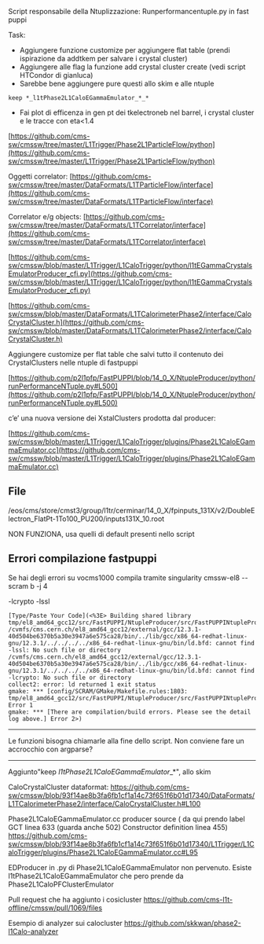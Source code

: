 Script responsabile della Ntuplizzazione: Runperformancentuple.py in fast puppi

Task:
- Aggiungere funzione customize per aggiungere flat table (prendi ispirazione da addtkem per salvare i crystal cluster)
- Aggiungere alle flag  la funzione add crystal cluster create (vedi script HTCondor di gianluca)
- Sarebbe bene aggiungere pure questi allo skim e alle ntuple 

```
keep *_l1tPhase2L1CaloEGammaEmulator_*_*
```


- Fai plot di efficenza in gen pt dei tkelectroneb nel barrel, i crystal cluster e le tracce con eta<1.4 


[https://github.com/cms-sw/cmssw/tree/master/L1Trigger/Phase2L1ParticleFlow/python](https://github.com/cms-sw/cmssw/tree/master/L1Trigger/Phase2L1ParticleFlow/python)

Oggetti correlator:
[https://github.com/cms-sw/cmssw/tree/master/DataFormats/L1TParticleFlow/interface](https://github.com/cms-sw/cmssw/tree/master/DataFormats/L1TParticleFlow/interface)

Correlator e/g objects: [https://github.com/cms-sw/cmssw/tree/master/DataFormats/L1TCorrelator/interface](https://github.com/cms-sw/cmssw/tree/master/DataFormats/L1TCorrelator/interface)

[https://github.com/cms-sw/cmssw/blob/master/L1Trigger/L1CaloTrigger/python/l1tEGammaCrystalsEmulatorProducer_cfi.py](https://github.com/cms-sw/cmssw/blob/master/L1Trigger/L1CaloTrigger/python/l1tEGammaCrystalsEmulatorProducer_cfi.py)

[https://github.com/cms-sw/cmssw/blob/master/DataFormats/L1TCalorimeterPhase2/interface/CaloCrystalCluster.h](https://github.com/cms-sw/cmssw/blob/master/DataFormats/L1TCalorimeterPhase2/interface/CaloCrystalCluster.h)

Aggiungere customize per flat table che salvi tutto il contenuto dei CrystalClusters nelle ntuple di fastpuppi

[https://github.com/p2l1pfp/FastPUPPI/blob/14_0_X/NtupleProducer/python/runPerformanceNTuple.py#L500](https://github.com/p2l1pfp/FastPUPPI/blob/14_0_X/NtupleProducer/python/runPerformanceNTuple.py#L500)


 c’e’ una nuova versione dei XstalClusters prodotta dal producer:

[https://github.com/cms-sw/cmssw/blob/master/L1Trigger/L1CaloTrigger/plugins/Phase2L1CaloEGammaEmulator.cc](https://github.com/cms-sw/cmssw/blob/master/L1Trigger/L1CaloTrigger/plugins/Phase2L1CaloEGammaEmulator.cc)


## File
/eos/cms/store/cmst3/group/l1tr/cerminar/14_0_X/fpinputs_131X/v2/DoubleElectron_FlatPt-1To100_PU200/inputs131X_10.root

NON FUNZIONA, usa quelli di default presenti nello script
## Errori compilazione fastpuppi

Se hai degli errori su vocms1000 compila tramite singularity cmssw-el8 -- scram b -j 4

-lcrypto
-lssl


```
[Type/Paste Your Code](<%3E> Building shared library tmp/el8_amd64_gcc12/src/FastPUPPI/NtupleProducer/src/FastPUPPINtupleProducer/libFastPUPPINtupleProducer.so
/cvmfs/cms.cern.ch/el8_amd64_gcc12/external/gcc/12.3.1-40d504be6370b5a30e3947a6e575ca28/bin/../lib/gcc/x86_64-redhat-linux-gnu/12.3.1/../../../../x86_64-redhat-linux-gnu/bin/ld.bfd: cannot find -lssl: No such file or directory
/cvmfs/cms.cern.ch/el8_amd64_gcc12/external/gcc/12.3.1-40d504be6370b5a30e3947a6e575ca28/bin/../lib/gcc/x86_64-redhat-linux-gnu/12.3.1/../../../../x86_64-redhat-linux-gnu/bin/ld.bfd: cannot find -lcrypto: No such file or directory
collect2: error: ld returned 1 exit status
gmake: *** [config/SCRAM/GMake/Makefile.rules:1803: tmp/el8_amd64_gcc12/src/FastPUPPI/NtupleProducer/src/FastPUPPINtupleProducer/libFastPUPPINtupleProducer.so] Error 1
gmake: *** [There are compilation/build errors. Please see the detail log above.] Error 2>)
```


---
Le funzioni bisogna chiamarle alla fine dello script. Non conviene fare un accrocchio con argparse?


---

Aggiunto"keep *_l1tPhase2L1CaloEGammaEmulator_*_*", allo skim

CaloCrystalCluster dataformat:
https://github.com/cms-sw/cmssw/blob/93f14ae8b3fa6fb1cf1a14c73f651f6b01d17340/DataFormats/L1TCalorimeterPhase2/interface/CaloCrystalCluster.h#L100

Phase2L1CaloEGammaEmulator.cc producer source 
(
da qui prendo label GCT linea 633 (guarda anche 502)
Constructor definition linea 455)
https://github.com/cms-sw/cmssw/blob/93f14ae8b3fa6fb1cf1a14c73f651f6b01d17340/L1Trigger/L1CaloTrigger/plugins/Phase2L1CaloEGammaEmulator.cc#L95


EDProducer in .py di Phase2L1CaloEGammaEmulator non pervenuto. Esiste l1tPhase2L1CaloEGammaEmulator che pero prende da Phase2L1CaloPFClusterEmulator


Pull request che ha aggiunto i cosicluster
https://github.com/cms-l1t-offline/cmssw/pull/1069/files

Esempio di analyzer sui calocluster
https://github.com/skkwan/phase2-l1Calo-analyzer